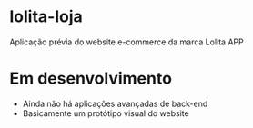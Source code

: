 # lolita-loja
Aplicação prévia do website e-commerce da marca Lolita APP

# Em desenvolvimento
* Ainda não há aplicações avançadas de back-end
* Basicamente um protótipo visual do website
